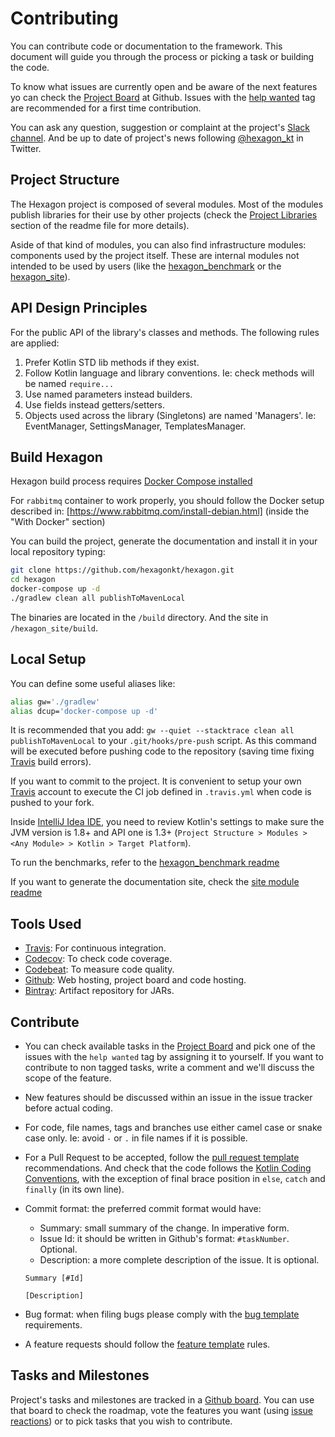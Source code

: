 
# Contributing

You can contribute code or documentation to the framework. This document will guide you through the
process or picking a task or building the code.

To know what issues are currently open and be aware of the next features yo can check the
[Project Board] at Github. Issues with the [help wanted] tag are recommended for a first time
contribution.

You can ask any question, suggestion or complaint at the project's [Slack channel][Slack]. And be up
to date of project's news following [@hexagon_kt] in Twitter.

[Project Board]: https://github.com/hexagonkt/hexagon/projects/1
[Slack]: https://kotlinlang.slack.com/messages/hexagon
[@hexagon_kt]: https://twitter.com/hexagon_kt
[help wanted]: https://github.com/hexagonkt/hexagon/issues?q=is%3Aissue+is%3Aopen+label%3A%22help+wanted%22

## Project Structure

The Hexagon project is composed of several modules. Most of the modules publish libraries for their
use by other projects (check the [Project Libraries] section of the readme file for more details).

Aside of that kind of modules, you can also find infrastructure modules: components used by the
project itself. These are internal modules not intended to be used by users (like the
[hexagon_benchmark] or the [hexagon_site]).

[Project Libraries]: https://github.com/hexagonkt/hexagon/blob/master/README.md#hexagon-libraries
[hexagon_benchmark]: https://github.com/hexagonkt/hexagon/blob/master/hexagon_benchmark/README.md
[hexagon_site]: https://github.com/hexagonkt/hexagon/blob/master/hexagon_site/README.md

## API Design Principles

For the public API of the library's classes and methods. The following rules are applied:

1. Prefer Kotlin STD lib methods if they exist.
2. Follow Kotlin language and library conventions. Ie: check methods will be named `require...`
3. Use named parameters instead builders.
4. Use fields instead getters/setters.
5. Objects used across the library (Singletons) are named 'Managers'. Ie: EventManager,
   SettingsManager, TemplatesManager.

## Build Hexagon

Hexagon build process requires [Docker Compose installed](https://docs.docker.com/compose/install)

For `rabbitmq` container to work properly, you should follow the Docker setup described in:
[https://www.rabbitmq.com/install-debian.html] (inside the "With Docker" section)

You can build the project, generate the documentation and install it in your local repository
typing:

```bash
git clone https://github.com/hexagonkt/hexagon.git
cd hexagon
docker-compose up -d
./gradlew clean all publishToMavenLocal
```

The binaries are located in the `/build` directory. And the site in `/hexagon_site/build`.

## Local Setup

You can define some useful aliases like:

```bash
alias gw='./gradlew'
alias dcup='docker-compose up -d'
```

It is recommended that you add:
`gw --quiet --stacktrace clean all publishToMavenLocal` to your `.git/hooks/pre-push` script. As
this command will be executed before pushing code to the repository (saving time fixing [Travis]
build errors).

If you want to commit to the project. It is convenient to setup your own [Travis] account to execute
the CI job defined in `.travis.yml` when code is pushed to your fork.

Inside [IntelliJ Idea IDE], you need to review Kotlin's settings to make sure the JVM version is
1.8+ and API one is 1.3+ (`Project Structure > Modules > <Any Module> > Kotlin > Target Platform`).

To run the benchmarks, refer to the [hexagon_benchmark readme][hexagon_benchmark]

If you want to generate the documentation site, check the [site module readme][hexagon_site]

[IntelliJ Idea IDE]: https://www.jetbrains.com/idea

## Tools Used

* [Travis]: For continuous integration.
* [Codecov]: To check code coverage.
* [Codebeat]: To measure code quality.
* [Github]: Web hosting, project board and code hosting.
* [Bintray]: Artifact repository for JARs.

[Travis]: https://travis-ci.org
[Codecov]: https://codecov.io
[Codebeat]: https://codebeat.co
[Github]: https://github.com
[Bintray]: https://bintray.com

## Contribute

* You can check available tasks in the [Project Board] and pick one of the issues with the
  `help wanted` tag by assigning it to yourself. If you want to contribute to non tagged tasks,
  write a comment and we'll discuss the scope of the feature.

* New features should be discussed within an issue in the issue tracker before actual coding.

* For code, file names, tags and branches use either camel case or snake case only. Ie: avoid `-` or
  `.` in file names if it is possible.

* For a Pull Request to be accepted, follow the [pull request template] recommendations. And check
  that the code follows the [Kotlin Coding Conventions], with the exception of final brace
  position in `else`, `catch` and `finally` (in its own line).

* Commit format: the preferred commit format would have:
  - Summary: small summary of the change. In imperative form.
  - Issue Id: it should be written in Github's format: `#taskNumber`. Optional.
  - Description: a more complete description of the issue. It is optional.

  ```
  Summary [#Id]

  [Description]
  ```

* Bug format: when filing bugs please comply with the [bug template] requirements.

* A feature requests should follow the [feature template] rules.

[pull request template]: https://github.com/hexagonkt/hexagon/blob/master/.github/pull_request_template.md
[Kotlin Coding Conventions]: https://kotlinlang.org/docs/reference/coding-conventions.html
[bug template]: https://github.com/hexagonkt/hexagon/blob/master/.github/ISSUE_TEMPLATE/bug.md
[feature template]: https://github.com/hexagonkt/hexagon/blob/master/.github/ISSUE_TEMPLATE/feature.md

## Tasks and Milestones

Project's tasks and milestones are tracked in a [Github board][Project Board]. You can use that
board to check the roadmap, vote the features you want (using [issue reactions]) or to pick tasks
that you wish to contribute.

[issue reactions]: https://github.com/blog/2119-add-reactions-to-pull-requests-issues-and-comments
